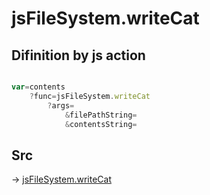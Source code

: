# jsFileSystem.writeCat

## Difinition by js action

```js.js

var=contents
	?func=jsFileSystem.writeCat
		?args=
			&filePathString=
			&contentsString=
```

## Src

-> [jsFileSystem.writeCat](https://github.com/puutaro/CommandClick/blob/master/app/src/main/java/com/puutaro/commandclick/fragment_lib/terminal_fragment/js_interface/file/JsFileSystem.kt#L68)


